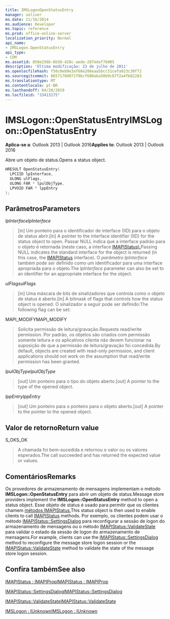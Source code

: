 ```yaml
---
title: IMSLogonOpenStatusEntry
manager: soliver
ms.date: 11/16/2014
ms.audience: Developer
ms.topic: reference
ms.prod: office-online-server
localization_priority: Normal
api_name:
- IMSLogon.OpenStatusEntry
api_type:
- COM
ms.assetid: 850e256b-6b50-428c-aede-287edaf7b005
description: 'Última modificação: 23 de julho de 2011'
ms.openlocfilehash: f50c0eb9e3af68e206eaa5bcc51cefa923c30f72
ms.sourcegitcommit: 8657170d071f9bcf680aba50b9c07f2a4fb82283
ms.translationtype: MT
ms.contentlocale: pt-BR
ms.lasthandoff: 04/28/2019
ms.locfileid: "33413175"
---
```

# <a name="imslogonopenstatusentry"></a><span data-ttu-id="a14f6-103">IMSLogon::OpenStatusEntry</span><span class="sxs-lookup"><span data-stu-id="a14f6-103">IMSLogon::OpenStatusEntry</span></span>

  
  
<span data-ttu-id="a14f6-104">**Aplica-se a**: Outlook 2013 | Outlook 2016</span><span class="sxs-lookup"><span data-stu-id="a14f6-104">**Applies to**: Outlook 2013 | Outlook 2016</span></span> 
  
<span data-ttu-id="a14f6-105">Abre um objeto de status.</span><span class="sxs-lookup"><span data-stu-id="a14f6-105">Opens a status object.</span></span>
  
```cpp
HRESULT OpenStatusEntry(
  LPCIID lpInterface,
  ULONG ulFlags,
  ULONG FAR * lpulObjType,
  LPVOID FAR * lppEntry
);
```

## <a name="parameters"></a><span data-ttu-id="a14f6-106">Parâmetros</span><span class="sxs-lookup"><span data-stu-id="a14f6-106">Parameters</span></span>

 <span data-ttu-id="a14f6-107">_lpInterface_</span><span class="sxs-lookup"><span data-stu-id="a14f6-107">_lpInterface_</span></span>
  
> <span data-ttu-id="a14f6-108">[in] Um ponteiro para o identificador de interface (IID) para o objeto de status abrir.</span><span class="sxs-lookup"><span data-stu-id="a14f6-108">[in] A pointer to the interface identifier (IID) for the status object to open.</span></span> <span data-ttu-id="a14f6-109">Passar NULL indica que a interface padrão para o objeto é retornada (neste caso, a interface [IMAPIStatus).](imapistatusimapiprop.md)</span><span class="sxs-lookup"><span data-stu-id="a14f6-109">Passing NULL indicates the standard interface for the object is returned (in this case, the [IMAPIStatus](imapistatusimapiprop.md) interface).</span></span> <span data-ttu-id="a14f6-110">O  _parâmetro lpInterface_ também pode ser definido como um identificador para uma interface apropriada para o objeto.</span><span class="sxs-lookup"><span data-stu-id="a14f6-110">The  _lpInterface_ parameter can also be set to an identifier for an appropriate interface for the object.</span></span> 
    
 <span data-ttu-id="a14f6-111">_ulFlags_</span><span class="sxs-lookup"><span data-stu-id="a14f6-111">_ulFlags_</span></span>
  
> <span data-ttu-id="a14f6-112">[in] Uma máscara de bits de sinalizadores que controla como o objeto de status é aberto.</span><span class="sxs-lookup"><span data-stu-id="a14f6-112">[in] A bitmask of flags that controls how the status object is opened.</span></span> <span data-ttu-id="a14f6-113">O sinalizador a seguir pode ser definido:</span><span class="sxs-lookup"><span data-stu-id="a14f6-113">The following flag can be set:</span></span>
    
<span data-ttu-id="a14f6-114">MAPI_MODIFY</span><span class="sxs-lookup"><span data-stu-id="a14f6-114">MAPI_MODIFY</span></span> 
  
> <span data-ttu-id="a14f6-115">Solicita permissão de leitura/gravação.</span><span class="sxs-lookup"><span data-stu-id="a14f6-115">Requests read/write permission.</span></span> <span data-ttu-id="a14f6-116">Por padrão, os objetos são criados com permissão somente leitura e os aplicativos cliente não devem funcionar na suposição de que a permissão de leitura/gravação foi concedida.</span><span class="sxs-lookup"><span data-stu-id="a14f6-116">By default, objects are created with read-only permission, and client applications should not work on the assumption that read/write permission has been granted.</span></span> 
    
 <span data-ttu-id="a14f6-117">_lpulObjType_</span><span class="sxs-lookup"><span data-stu-id="a14f6-117">_lpulObjType_</span></span>
  
> <span data-ttu-id="a14f6-118">[out] Um ponteiro para o tipo do objeto aberto.</span><span class="sxs-lookup"><span data-stu-id="a14f6-118">[out] A pointer to the type of the opened object.</span></span>
    
 <span data-ttu-id="a14f6-119">_lppEntry_</span><span class="sxs-lookup"><span data-stu-id="a14f6-119">_lppEntry_</span></span>
  
> <span data-ttu-id="a14f6-120">[out] Um ponteiro para o ponteiro para o objeto aberto.</span><span class="sxs-lookup"><span data-stu-id="a14f6-120">[out] A pointer to the pointer to the opened object.</span></span>
    
## <a name="return-value"></a><span data-ttu-id="a14f6-121">Valor de retorno</span><span class="sxs-lookup"><span data-stu-id="a14f6-121">Return value</span></span>

<span data-ttu-id="a14f6-122">S_OK</span><span class="sxs-lookup"><span data-stu-id="a14f6-122">S_OK</span></span> 
  
> <span data-ttu-id="a14f6-123">A chamada foi bem-sucedida e retornou o valor ou os valores esperados.</span><span class="sxs-lookup"><span data-stu-id="a14f6-123">The call succeeded and has returned the expected value or values.</span></span>
    
## <a name="remarks"></a><span data-ttu-id="a14f6-124">Comentários</span><span class="sxs-lookup"><span data-stu-id="a14f6-124">Remarks</span></span>

<span data-ttu-id="a14f6-125">Os provedores de armazenamento de mensagens implementam o método **IMSLogon::OpenStatusEntry** para abrir um objeto de status.</span><span class="sxs-lookup"><span data-stu-id="a14f6-125">Message store providers implement the **IMSLogon::OpenStatusEntry** method to open a status object.</span></span> <span data-ttu-id="a14f6-126">Esse objeto de status é usado para permitir que os clientes chamem [métodos IMAPIStatus.](imapistatusimapiprop.md)</span><span class="sxs-lookup"><span data-stu-id="a14f6-126">This status object is then used to enable clients to call [IMAPIStatus](imapistatusimapiprop.md) methods.</span></span> <span data-ttu-id="a14f6-127">Por exemplo, os clientes podem usar o método [IMAPIStatus::SettingsDialog](imapistatus-settingsdialog.md) para reconfigurar a sessão de logon do armazenamento de mensagens ou o método [IMAPIStatus::ValidateState](imapistatus-validatestate.md) para validar o estado da sessão de logon do armazenamento de mensagens.</span><span class="sxs-lookup"><span data-stu-id="a14f6-127">For example, clients can use the [IMAPIStatus::SettingsDialog](imapistatus-settingsdialog.md) method to reconfigure the message store logon session or the [IMAPIStatus::ValidateState](imapistatus-validatestate.md) method to validate the state of the message store logon session.</span></span> 
  
## <a name="see-also"></a><span data-ttu-id="a14f6-128">Confira também</span><span class="sxs-lookup"><span data-stu-id="a14f6-128">See also</span></span>



[<span data-ttu-id="a14f6-129">IMAPIStatus : IMAPIProp</span><span class="sxs-lookup"><span data-stu-id="a14f6-129">IMAPIStatus : IMAPIProp</span></span>](imapistatusimapiprop.md)
  
[<span data-ttu-id="a14f6-130">IMAPIStatus::SettingsDialog</span><span class="sxs-lookup"><span data-stu-id="a14f6-130">IMAPIStatus::SettingsDialog</span></span>](imapistatus-settingsdialog.md)
  
[<span data-ttu-id="a14f6-131">IMAPIStatus::ValidateState</span><span class="sxs-lookup"><span data-stu-id="a14f6-131">IMAPIStatus::ValidateState</span></span>](imapistatus-validatestate.md)
  
[<span data-ttu-id="a14f6-132">IMSLogon : IUnknown</span><span class="sxs-lookup"><span data-stu-id="a14f6-132">IMSLogon : IUnknown</span></span>](imslogoniunknown.md)


